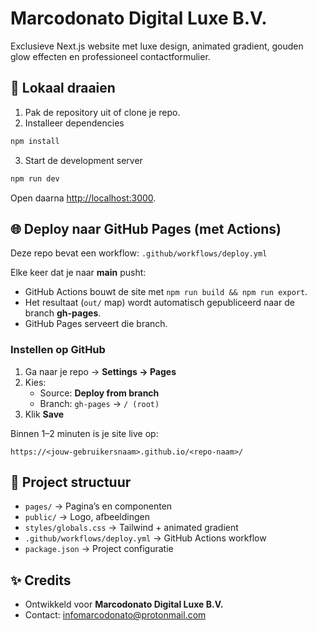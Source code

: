 # Marcodonato Digital Luxe B.V.

Exclusieve Next.js website met luxe design, animated gradient, gouden glow effecten en professioneel contactformulier.

## 🚀 Lokaal draaien

1. Pak de repository uit of clone je repo.
2. Installeer dependencies
```bash
npm install
```
3. Start de development server
```bash
npm run dev
```

Open daarna [http://localhost:3000](http://localhost:3000).

## 🌐 Deploy naar GitHub Pages (met Actions)

Deze repo bevat een workflow: `.github/workflows/deploy.yml`

Elke keer dat je naar **main** pusht:
- GitHub Actions bouwt de site met `npm run build && npm run export`.
- Het resultaat (`out/` map) wordt automatisch gepubliceerd naar de branch **gh-pages**.
- GitHub Pages serveert die branch.

### Instellen op GitHub

1. Ga naar je repo → **Settings → Pages**  
2. Kies:
   - Source: **Deploy from branch**
   - Branch: `gh-pages` → `/ (root)`
3. Klik **Save**

Binnen 1–2 minuten is je site live op:

```
https://<jouw-gebruikersnaam>.github.io/<repo-naam>/
```

## 📂 Project structuur

- `pages/` → Pagina’s en componenten
- `public/` → Logo, afbeeldingen
- `styles/globals.css` → Tailwind + animated gradient
- `.github/workflows/deploy.yml` → GitHub Actions workflow
- `package.json` → Project configuratie

## ✨ Credits

- Ontwikkeld voor **Marcodonato Digital Luxe B.V.**
- Contact: infomarcodonato@protonmail.com
